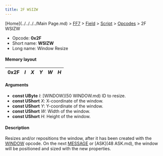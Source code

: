 ```yaml
---
title: 2F WSIZW
---
```


[Home](../../../../Main Page.md) > [FF7](../../../../FF7.md) > [Field](../../../Field.md) > [Script](../../Script.md) > [Opcodes](../Opcodes.md) > 2F WSIZW

-   Opcode: **0x2F**
-   Short name: **WSIZW**
-   Long name: Window Resize

#### Memory layout

| 0x2F | *I* | *X* | *Y* | *W* | *H* |
|------|-----|-----|-----|-----|-----|

#### Arguments

-   **const UByte** *I*: [WINDOW](50 WINDOW.md) ID to resize.
-   **const UShort** *X*: X-coordinate of the window.
-   **const UShort** *Y*: Y-coordinate of the window.
-   **const UShort** *W*: Width of the window.
-   **const UShort** *H*: Height of the window.

#### Description

Resizes and/or repositions the window, after it has been created with the [WINDOW](FF7/Field/Script/Opcodes/50_WINDOW "wikilink") opcode. On the next [MESSAGE](FF7/Field/Script/Opcodes/40_MESSAGE "wikilink") or [ASK](48 ASK.md), the window will be positioned and sized with the new properties.
